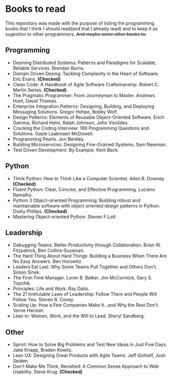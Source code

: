# Books to read
This repository was made with the purpose of listing the programming books that I think I should read(and that I already read) and to keep it as sugestion to other programmers. ~~And maybe some other books to.~~

## Programming

- Desining Distributed Systems: Patterns and Paradigms for Scalable, Reliable Services. Brendan Burns.  
- Domain Driven Desing: Tackling Complexity in the Heart of Software. Eric Evans. **(Checked)**  
- Clean Code: A Handbook of Agile Software Craftsmanship. Robert C. Martin Series. **(Checked)**  
- The Pragmatic Programmer: From Journeyman to Master. Andrews Hunt, David Thomas.
- Enterprise Integration Patterns: Designing, Building, and Deploying Messaging Solutions. Gregor Hohpe, Bobby Wolf.  
- Design Patterns: Elements of Reusable Object-Oriented Software. Erich Gamma, Richard Helm, Ralph Johnson, John Visslides.  
- Cracking the Coding Interview: 189 Programming Questions and Solutions. Gayle Laakmaan McDowell.  
- Programming Pearls. Jon Bentley.  
- Building Microservices: Designing Fine-Grained Systems. Sam Newman.  
- Test Driven Development: By Example. Kent Beck.  

## Python
- Think Python: How to Think Like a Computer Scientist. Allen B. Downey. **(Checked)**
- Fluent Python: Clear, Concise, and Effective Programming. Luciano Ramalho.  
- Python 3 Object-oriented Programming: Building robust and maintainable software with object oriented design patterns in Python. Dusty Phillips. **(Checked)**  
- Mastering Object-oriented Python. Steven F.Lott  

## Leadership
- Debugging Teams: Better Productivity through Collaboration. Brian W. Fitzpatrick, Ben Collins-Sussman.
- The Hard Thing About Hard Things: Building a Business When There Are No Easy Answers. Ben Horowitz.  
- Leaders Eat Last: Why Some Teams Pull Together and Others Don't. Simon Sinek.  
- The First-Time Manager.	Loren B. Belker, Jim McCormick, Gary S. Topchik.  
- Principles: Life and Work. 	Ray Dalio.  
- The 21 Irrefutable Laws of Leadership: Follow Them and People Will Follow You. Steven R. Covey.  
- Scaling Up: How a Few Companies Make It...and Why the Rest Don't. Verne Harnish.  
- Lean In: Women, Work, and the Will to Lead. Sheryl Sandberg.  

## Other
- Sprint: How to Solve Big Problems and Test New Ideas in Just Five Days. Jake Knapp, Braden Kowitz.  
- Lean UX: Designing Great Products with Agile Teams. Jeff Gothelf, Josh Seiden.  
- Don't Make Me Think, Revisited: A Common Sense Approach to Web Usability. Steve Krug. **(Checked)**
